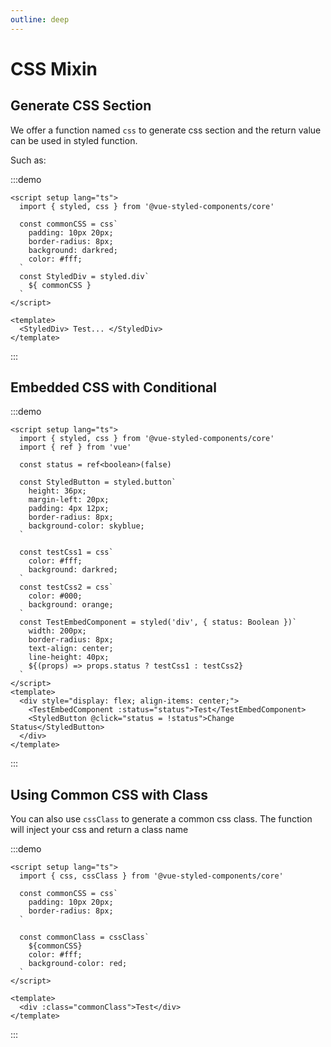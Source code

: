 ```yaml
---
outline: deep
---
```


# CSS Mixin

## Generate CSS Section

We offer a function named `css` to generate css section and the return value can be used in styled function.

Such as:

:::demo
```vue
<script setup lang="ts">
  import { styled, css } from '@vue-styled-components/core'
  
  const commonCSS = css`
    padding: 10px 20px;
    border-radius: 8px;
    background: darkred;
    color: #fff;
  `
  const StyledDiv = styled.div`
    ${ commonCSS }
  `
</script>

<template>
  <StyledDiv> Test... </StyledDiv>
</template>
```
:::

## Embedded CSS with Conditional

:::demo

```vue
<script setup lang="ts">
  import { styled, css } from '@vue-styled-components/core'
  import { ref } from 'vue'

  const status = ref<boolean>(false)

  const StyledButton = styled.button`
    height: 36px;
    margin-left: 20px;
    padding: 4px 12px;
    border-radius: 8px;
    background-color: skyblue;
  `

  const testCss1 = css`
    color: #fff;
    background: darkred;
  `
  const testCss2 = css`
    color: #000;
    background: orange;
  `
  const TestEmbedComponent = styled('div', { status: Boolean })`
    width: 200px;
    border-radius: 8px;
    text-align: center;
    line-height: 40px;
    ${(props) => props.status ? testCss1 : testCss2}
  `
</script>
<template>
  <div style="display: flex; align-items: center;">
    <TestEmbedComponent :status="status">Test</TestEmbedComponent>
    <StyledButton @click="status = !status">Change Status</StyledButton>
  </div>
</template>
```
:::

## Using Common CSS with Class

You can also use `cssClass` to generate a common css class. The function will inject your css and return a class name

:::demo
```vue
<script setup lang="ts">
  import { css, cssClass } from '@vue-styled-components/core'
  
  const commonCSS = css`
    padding: 10px 20px;
    border-radius: 8px;
  `

  const commonClass = cssClass`
    ${commonCSS}
    color: #fff;
    background-color: red;
  `
</script>

<template>
  <div :class="commonClass">Test</div>
</template>
```
:::
